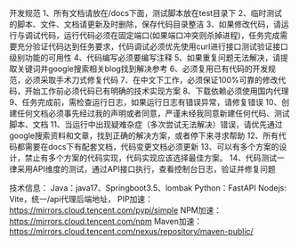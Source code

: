 开发规范
1、所有文档请放在/docs下面，测试脚本放在test目录下
2、临时测试的脚本、文件、文档请更新及时删除，保存代码目录整洁
3、如果修改代码，请运行与调试代码，运行代码必须在固定端口(如果端口冲突则杀掉进程)，任务完成需要充分验证代码达到任务要求，代码调试必须优先使用curl进行接口测试验证接口级别功能的可用性
4、代码编写必须要编写注释
5、如果重复问题无法解决，请提取关键词并google搜索相关blog找到解决参考
6、必须复用已有代码的开发规范，必须采取手术刀式修复代码
7、在中文下工作，必须保证100%可靠的修改代码，开始工作前必须代码已有明确的技术实现方案
8、下载依赖必须使用国内代理
9、任务完成前，需检查运行日志，如果运行日志有错误异常，请修复错误
10、创建任何文档必须事先经过我的声明或者同意，严谨未经我同意新建任何代码、测试脚本、文档
11、当运行中出现疑难杂症（多次尝试无法解决）错误，请优先通过google搜索资料和文章，找到正确的解决方案，或者停下来寻求帮助
12、所有代码都需要在docs下有配套文档，代码变更文档必须更新
13、可以有多个方案的设计，禁止有多个方案的代码实现，代码实现应该选择最佳方案。
14、代码测试一律采用API维度的测试，通过API接口执行，查看控制台日志，验证并修复问题

技术信息：
Java：java17、Springboot3.5、lombak
Python：FastAPI
Nodejs: Vite，统一/api代理后端地址，
PIP加速：https://mirrors.cloud.tencent.com/pypi/simple
NPM加速：https://mirrors.cloud.tencent.com/npm
Maven加速：https://mirrors.cloud.tencent.com/nexus/repository/maven-public/